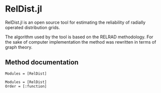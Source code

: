 # RelDist.jl

RelDist.jl is an open source tool for estimating the reliability of radially operated distribution grids.

The algorithm used by the tool is based on the RELRAD methodology. For the sake of computer implementation the method was rewritten in terms of graph theory. 

## Method documentation

```@index
Modules = [RelDist]
```

```@autodocs
Modules = [RelDist]
Order = [:function]
```

